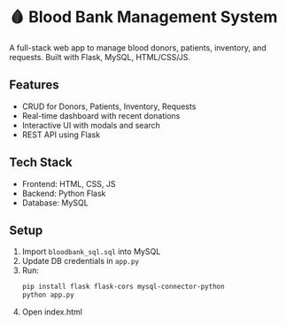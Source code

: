 # 🩸 Blood Bank Management System

A full-stack web app to manage blood donors, patients, inventory, and requests. Built with Flask, MySQL, HTML/CSS/JS.

## Features
- CRUD for Donors, Patients, Inventory, Requests
- Real-time dashboard with recent donations
- Interactive UI with modals and search
- REST API using Flask

## Tech Stack
- Frontend: HTML, CSS, JS
- Backend: Python Flask
- Database: MySQL

## Setup
1. Import `bloodbank_sql.sql` into MySQL
2. Update DB credentials in `app.py`
3. Run:
   ```bash
   pip install flask flask-cors mysql-connector-python
   python app.py
4. Open index.html
